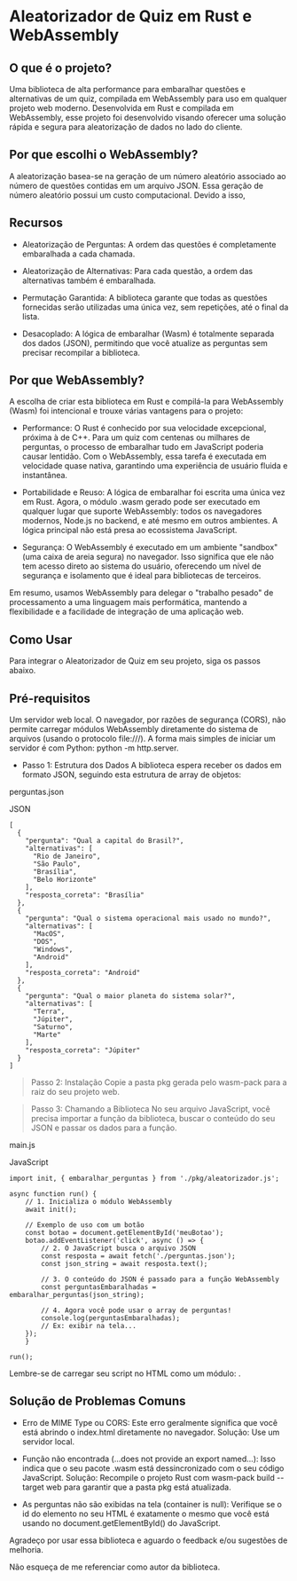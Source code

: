 # Aleatorizador de Quiz em Rust e WebAssembly
## O que é o projeto?
Uma biblioteca de alta performance para embaralhar questões e alternativas de um quiz, compilada em WebAssembly para uso em qualquer projeto web moderno. Desenvolvida em Rust e compilada em WebAssembly, esse projeto foi desenvolvido visando oferecer uma solução rápida e segura para aleatorização de dados no lado do cliente.

## Por que escolhi o WebAssembly?
A aleatorização basea-se na geração de um número aleatório associado ao número de questões contidas em um arquivo JSON. Essa geração de número aleatório possui um custo computacional. Devido a isso, 

## Recursos
* Aleatorização de Perguntas: A ordem das questões é completamente embaralhada a cada chamada.

* Aleatorização de Alternativas: Para cada questão, a ordem das alternativas também é embaralhada.

* Permutação Garantida: A biblioteca garante que todas as questões fornecidas serão utilizadas uma única vez, sem repetições, até o final da lista.

* Desacoplado: A lógica de embaralhar (Wasm) é totalmente separada dos dados (JSON), permitindo que você atualize as perguntas sem precisar recompilar a biblioteca.

## Por que WebAssembly?
A escolha de criar esta biblioteca em Rust e compilá-la para WebAssembly (Wasm) foi intencional e trouxe várias vantagens para o projeto:

* Performance: O Rust é conhecido por sua velocidade excepcional, próxima à de C++. Para um quiz com centenas ou milhares de perguntas, o processo de embaralhar tudo em JavaScript poderia causar lentidão. Com o WebAssembly, essa tarefa é executada em velocidade quase nativa, garantindo uma experiência de usuário fluida e instantânea.

* Portabilidade e Reuso: A lógica de embaralhar foi escrita uma única vez em Rust. Agora, o módulo .wasm gerado pode ser executado em qualquer lugar que suporte WebAssembly: todos os navegadores modernos, Node.js no backend, e até mesmo em outros ambientes. A lógica principal não está presa ao ecossistema JavaScript.

* Segurança: O WebAssembly é executado em um ambiente "sandbox" (uma caixa de areia segura) no navegador. Isso significa que ele não tem acesso direto ao sistema do usuário, oferecendo um nível de segurança e isolamento que é ideal para bibliotecas de terceiros.

Em resumo, usamos WebAssembly para delegar o "trabalho pesado" de processamento a uma linguagem mais performática, mantendo a flexibilidade e a facilidade de integração de uma aplicação web.

## Como Usar
Para integrar o Aleatorizador de Quiz em seu projeto, siga os passos abaixo.

## Pré-requisitos
Um servidor web local. O navegador, por razões de segurança (CORS), não permite carregar módulos WebAssembly diretamente do sistema de arquivos (usando o protocolo file:///). A forma mais simples de iniciar um servidor é com Python: python -m http.server.

* Passo 1: Estrutura dos Dados
A biblioteca espera receber os dados em formato JSON, seguindo esta estrutura de array de objetos:

perguntas.json

JSON

    [  
      {  
        "pergunta": "Qual a capital do Brasil?",
        "alternativas": [  
          "Rio de Janeiro",  
          "São Paulo",  
          "Brasília",  
          "Belo Horizonte"  
        ],  
        "resposta_correta": "Brasília"  
      },  
      {  
        "pergunta": "Qual o sistema operacional mais usado no mundo?",  
        "alternativas": [  
          "MacOS",  
          "DOS",  
          "Windows",  
          "Android"  
        ],  
        "resposta_correta": "Android"  
      },  
      {  
        "pergunta": "Qual o maior planeta do sistema solar?",  
        "alternativas": [  
          "Terra",  
          "Júpiter",  
          "Saturno",  
          "Marte"  
        ],  
        "resposta_correta": "Júpiter"  
      }  
    ]  


> Passo 2: Instalação
Copie a pasta pkg gerada pelo wasm-pack para a raiz do seu projeto web.

> Passo 3: Chamando a Biblioteca
No seu arquivo JavaScript, você precisa importar a função da biblioteca, buscar o conteúdo do seu JSON e passar os dados para a função.

main.js

JavaScript

    import init, { embaralhar_perguntas } from './pkg/aleatorizador.js';  
    
    async function run() {  
        // 1. Inicializa o módulo WebAssembly  
        await init();  

        // Exemplo de uso com um botão  
        const botao = document.getElementById('meuBotao');  
        botao.addEventListener('click', async () => {  
            // 2. O JavaScript busca o arquivo JSON  
            const resposta = await fetch('./perguntas.json');  
            const json_string = await resposta.text();  
      
            // 3. O conteúdo do JSON é passado para a função WebAssembly  
            const perguntasEmbaralhadas = embaralhar_perguntas(json_string);  
              
            // 4. Agora você pode usar o array de perguntas!  
            console.log(perguntasEmbaralhadas);  
            // Ex: exibir na tela...  
        });  
        }  
  
    run();  


Lembre-se de carregar seu script no HTML como um módulo: <script type="module" src="./main.js"></script>.

## Solução de Problemas Comuns
* Erro de MIME Type ou CORS: Este erro geralmente significa que você está abrindo o index.html diretamente no navegador. Solução: Use um servidor local.

* Função não encontrada (...does not provide an export named...): Isso indica que o seu pacote .wasm está dessincronizado com o seu código JavaScript. Solução: Recompile o projeto Rust com wasm-pack build --target web para garantir que a pasta pkg está atualizada.

* As perguntas não são exibidas na tela (container is null): Verifique se o id do elemento no seu HTML é exatamente o mesmo que você está usando no document.getElementById() do JavaScript.

Agradeço por usar essa biblioteca e aguardo o feedback e/ou sugestões de melhoria.

Não esqueça de me referenciar como autor da biblioteca.
